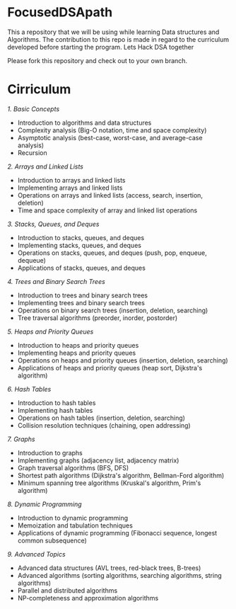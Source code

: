 # FocusedDSApath
This a repository that we will be using while learning Data structures and Algorithms. The contribution to this repo is made in regard to the curriculum developed before starting the program. Lets Hack DSA together

Please fork this repository and check out to your own branch.

# Cirriculum
*1. Basic Concepts*
- Introduction to algorithms and data structures
- Complexity analysis (Big-O notation, time and space complexity)
- Asymptotic analysis (best-case, worst-case, and average-case analysis)
- Recursion

*2. Arrays and Linked Lists*
- Introduction to arrays and linked lists
- Implementing arrays and linked lists
- Operations on arrays and linked lists (access, search, insertion, deletion)
- Time and space complexity of array and linked list operations

*3. Stacks, Queues, and Deques*
- Introduction to stacks, queues, and deques
- Implementing stacks, queues, and deques
- Operations on stacks, queues, and deques (push, pop, enqueue, dequeue)
- Applications of stacks, queues, and deques

*4. Trees and Binary Search Trees*
- Introduction to trees and binary search trees
- Implementing trees and binary search trees
- Operations on binary search trees (insertion, deletion, searching)
- Tree traversal algorithms (preorder, inorder, postorder)

*5. Heaps and Priority Queues*
- Introduction to heaps and priority queues
- Implementing heaps and priority queues
- Operations on heaps and priority queues (insertion, deletion, searching)
- Applications of heaps and priority queues (heap sort, Dijkstra's algorithm)

*6. Hash Tables*
- Introduction to hash tables
- Implementing hash tables
- Operations on hash tables (insertion, deletion, searching)
- Collision resolution techniques (chaining, open addressing)

*7. Graphs*
- Introduction to graphs
- Implementing graphs (adjacency list, adjacency matrix)
- Graph traversal algorithms (BFS, DFS)
- Shortest path algorithms (Dijkstra's algorithm, Bellman-Ford algorithm)
- Minimum spanning tree algorithms (Kruskal's algorithm, Prim's algorithm)

*8. Dynamic Programming*
- Introduction to dynamic programming
- Memoization and tabulation techniques
- Applications of dynamic programming (Fibonacci sequence, longest common subsequence)

*9. Advanced Topics*
- Advanced data structures (AVL trees, red-black trees, B-trees)
- Advanced algorithms (sorting algorithms, searching algorithms, string algorithms)
- Parallel and distributed algorithms
- NP-completeness and approximation algorithms
